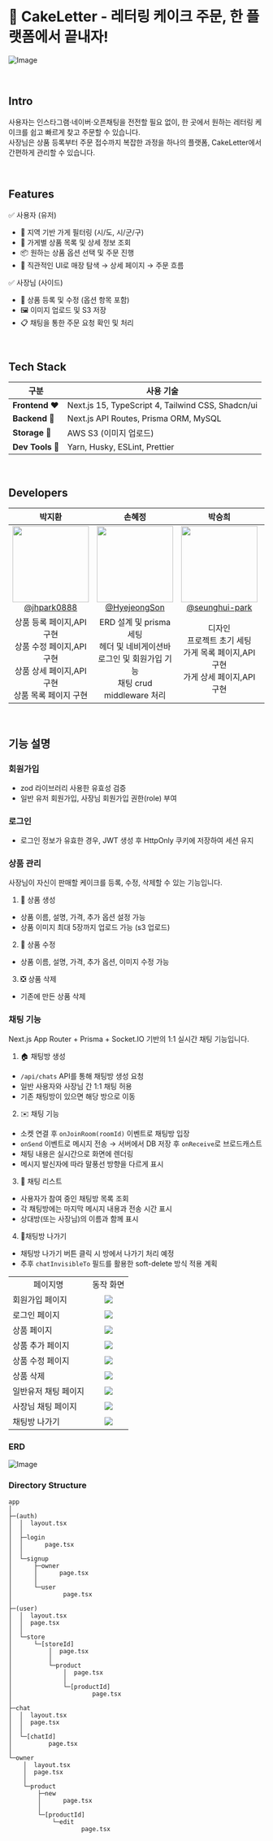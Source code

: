 # 🎂 CakeLetter - 레터링 케이크 주문, 한 플랫폼에서 끝내자!

![Image](https://github.com/user-attachments/assets/c5cb552a-a875-4647-9007-2c608380f256)

<br>

## Intro

사용자는 인스타그램·네이버·오픈채팅을 전전할 필요 없이, 한 곳에서 원하는 레터링 케이크를 쉽고 빠르게 찾고 주문할 수 있습니다.  
사장님은 상품 등록부터 주문 접수까지 복잡한 과정을 하나의 플랫폼, CakeLetter에서 간편하게 관리할 수 있습니다.

<br>

## Features

✅ 사용자 (유저)

- 🔎 지역 기반 가게 필터링 (시/도, 시/군/구)
- 🧁 가게별 상품 목록 및 상세 정보 조회
- 📦 원하는 상품 옵션 선택 및 주문 진행
- 🧭 직관적인 UI로 매장 탐색 → 상세 페이지 → 주문 흐름

✅ 사장님 (사이드)

- 🧾 상품 등록 및 수정 (옵션 항목 포함)
- 🖼 이미지 업로드 및 S3 저장
- 📋 채팅을 통한 주문 요청 확인 및 처리

<br>

## Tech Stack

| 구분             | 사용 기술                                         |
| ---------------- | ------------------------------------------------- |
| **Frontend ❤️**  | Next.js 15, TypeScript 4, Tailwind CSS, Shadcn/ui |
| **Backend 🧡**   | Next.js API Routes, Prisma ORM, MySQL             |
| **Storage 💛**   | AWS S3 (이미지 업로드)                            |
| **Dev Tools 💚** | Yarn, Husky, ESLint, Prettier                     |

<br>

## Developers

<div align="center">

|                                                                **박지환**                                                                |                                                                 **손혜정**                                                                 |                                                                   **박승희**                                                                    |                                                              **김효준**                                                              |
| :--------------------------------------------------------------------------------------------------------------------------------------: | :----------------------------------------------------------------------------------------------------------------------------------------: | :---------------------------------------------------------------------------------------------------------------------------------------------: | :----------------------------------------------------------------------------------------------------------------------------------: |
| [<img src="https://avatars.githubusercontent.com/u/77378301?v=4" height=150 width=150> <br/> @jhpark0888](https://github.com/jhpark0888) | [<img src="https://avatars.githubusercontent.com/u/74630428?v=4" height=150 width=150> <br/> @HyejeongSon](https://github.com/HyejeongSon) | [<img src="https://avatars.githubusercontent.com/u/159995296?v=4" height=150 width=150> <br/> @seunghui-park](https://github.com/seunghui-park) | [<img src="https://avatars.githubusercontent.com/u/66195226?v=4" height=150 width=150> <br/> @Hyo-joon](https://github.com/Hyo-joon) |
|               상품 등록 페이지,API 구현<br>상품 수정 페이지,API 구현<br>상품 상세 페이지,API 구현<br>상품 목록 페이지 구현               |                 ERD 설계 및 prisma 세팅<br>헤더 및 네비게이션바<br>로그인 및 회원가입 기능<br>채팅 crud<br>middleware 처리                 |                              디자인<br>프로젝트 초기 세팅<br>가게 목록 페이지,API 구현<br>가게 상세 페이지,API구현                              |                                    ERD 설계<br>소켓 서버 구축<br>채팅 crud 구현<br>발표 자료 제작                                    |

</div>

<br>

## 기능 설명

### 회원가입

- zod 라이브러리 사용한 유효성 검증
- 일반 유저 회원가입, 사장님 회원가입 권한(role) 부여

### 로그인

- 로그인 정보가 유효한 경우, JWT 생성 후 HttpOnly 쿠키에 저장하여 세션 유지

### 상품 관리

사장님이 자신이 판매할 케이크를 등록, 수정, 삭제할 수 있는 기능입니다.

1. 🎂 상품 생성

- 상품 이름, 설명, 가격, 추가 옵션 설정 가능
- 상품 이미지 최대 5장까지 업로드 가능 (s3 업로드)

2. 🍰 상품 수정

- 상품 이름, 설명, 가격, 추가 옵션, 이미지 수정 가능

3. ❎ 상품 삭제

- 기존에 만든 상품 삭제

### 채팅 기능

Next.js App Router + Prisma + Socket.IO 기반의 1:1 실시간 채팅 기능입니다.

1. 🏠 채팅방 생성

- `/api/chats` API를 통해 채팅방 생성 요청
- 일반 사용자와 사장님 간 1:1 채팅 허용
- 기존 채팅방이 있으면 해당 방으로 이동

2. ✉️ 채팅 기능

- 소켓 연결 후 `onJoinRoom(roomId)` 이벤트로 채팅방 입장
- `onSend` 이벤트로 메시지 전송 → 서버에서 DB 저장 후 `onReceive`로 브로드캐스트
- 채팅 내용은 실시간으로 화면에 렌더링
- 메시지 발신자에 따라 말풍선 방향을 다르게 표시

3. 📜 채팅 리스트

- 사용자가 참여 중인 채팅방 목록 조회
- 각 채팅방에는 마지막 메시지 내용과 전송 시간 표시
- 상대방(또는 사장님)의 이름과 함께 표시

4. 🚪채팅방 나가기

- 채팅방 나가기 버튼 클릭 시 방에서 나가기 처리 예정
- 추후 `chatInvisibleTo` 필드를 활용한 soft-delete 방식 적용 계획

<table>
 <tr>
  <td align="center">페이지명</td>
  <td align="center">동작 화면</td>
 </tr>
 <tr>
  <td>회원가입 페이지</td>
  <td align="center">
   <img src="https://github.com/user-attachments/assets/e5b92ca2-096c-4ad7-829b-4a054bdd651b" />
  </td>
  </tr>
 <tr>
<td>로그인 페이지</td>
  <td align="center">
   <img src="https://github.com/user-attachments/assets/763d4f09-dc6e-4399-bd6e-b1d527fb4a76" />
  </td>
</tr>
<tr>
<td>상품 페이지</td>
  <td align="center">
   <img src="https://github.com/user-attachments/assets/e00468e9-15a3-4b9b-9029-eb1c0f8c359d" />
</td>
</tr>
<tr>
<td>상품 추가 페이지</td>
  <td align="center">
   <img src="https://github.com/user-attachments/assets/f66ae06b-e155-4c95-a761-13f9b01bb90d" />
</td>
</tr>
<tr>
<td>상품 수정 페이지</td>
  <td align="center">
   <img src="https://github.com/user-attachments/assets/2250aa66-a36c-468c-9967-c9a916d4df2c" />
</td>
</tr>
<tr>
<td>상품 삭제</td>
  <td align="center">
   <img src="https://github.com/user-attachments/assets/a4a83114-2b3a-4892-a131-4c390214da31" />
</td>
</tr>
<tr>
<td>일반유저 채팅 페이지</td>
  <td align="center">
  <img src="https://github.com/user-attachments/assets/4b172aee-6a90-4c91-8e98-4de2bfb9e3da" />
  
</td>
</tr><tr>
<td>사장님 채팅 페이지</td>
  <td align="center">
 <img src="https://github.com/user-attachments/assets/4c3e2d5d-4288-4d57-a1cf-172866c5d0e7" />
</td>
</tr>
<tr>
<td>채팅방 나가기

</td>
  <td align="center">
 <img src="https://github.com/user-attachments/assets/9441aee0-3b61-42eb-bb93-ba5fc3003211" />
</td>
</tr>
</table>

### ERD

![Image](https://github.com/user-attachments/assets/00b65be0-9c13-4f4c-99ad-caff5d448ae3)

### Directory Structure

```
app
│
├─(auth)
│  │  layout.tsx
│  │
│  ├─login
│  │      page.tsx
│  │
│  └─signup
│      ├─owner
│      │      page.tsx
│      │
│      └─user
│              page.tsx
│
├─(user)
│  │  layout.tsx
│  │  page.tsx
│  │
│  └─store
│      └─[storeId]
│          │  page.tsx
│          │
│          └─product
│              │  page.tsx
│              │
│              └─[productId]
│                      page.tsx
│
├─chat
│  │  layout.tsx
│  │  page.tsx
│  │
│  └─[chatId]
│          page.tsx
│
└─owner
    │  layout.tsx
    │  page.tsx
    │
    └─product
        ├─new
        │      page.tsx
        │
        └─[productId]
            └─edit
                    page.tsx
```
